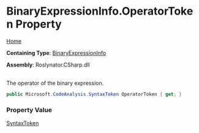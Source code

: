 # BinaryExpressionInfo\.OperatorToken Property

[Home](../../../../../README.md)

**Containing Type**: [BinaryExpressionInfo](../README.md)

**Assembly**: Roslynator\.CSharp\.dll

\
The operator of the binary expression\.

```csharp
public Microsoft.CodeAnalysis.SyntaxToken OperatorToken { get; }
```

### Property Value

[SyntaxToken](https://docs.microsoft.com/en-us/dotnet/api/microsoft.codeanalysis.syntaxtoken)

